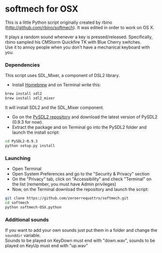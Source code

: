 softmech for OSX
=====
This is a little Python script originally created by rbino (http://github.com/rbino/softmech).
It was edited in order to work on OS X.

It plays a random sound whenever a key is pressed/released. Specifically, rbino sampled his CMStorm Quickfire TK with Blue Cherry switches.  
Use it to annoy people when you don't have a mechanical keyboard with you.

### Dependencies
This script uses SDL_Mixer, a component of DSL2 library.
 - Install [Homebrew](http://brew.sh/) and on Terminal write this:
```sh
brew install sdl2
brew install sdl2_mixer
```
It will install SDL2 and the SDL_Mixer component.
 - Go on the [PySDL2 repository](https://bitbucket.org/marcusva/py-sdl2/downloads) and download the latest version of PySDL2 (0.9.3 for now).
 - Extract the package and on Terminal go into the PySDL2 folder and launch the install script:
 ```sh
 cd PySDL2-0.9.3
 python setup.py install
 ```

### Launching
 - Open Terminal
 - Open System Preferences and go to the "Security & Privacy" section
 - On the "Privacy" tab, click on "Accessibility" and check "Terminal" on the list (remember, you must have Admin privileges)
 - Now, on the Terminal download the repository and launch the script:
```sh
git clone https://github.com/zeroerrequattro/softmech.git
cd softmech
python softmech-OSX.python
```

### Additional sounds
If you want to add your own sounds just put them in a folder and change the `sounddir` variable.  
Sounds to be played on KeyDown must end with "down.wav", sounds to be played on KeyUp must end with "up.wav"
